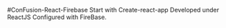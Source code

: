 #ConFusion-React-Firebase
Start with Create-react-app
Developed under ReactJS
Configured with FireBase.
